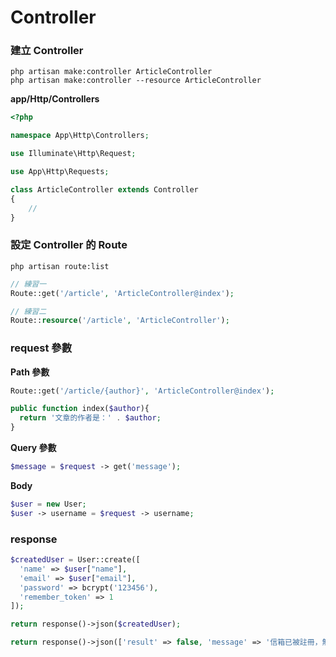 # Controller

### 建立 Controller

```
php artisan make:controller ArticleController
php artisan make:controller --resource ArticleController
```

**app/Http/Controllers**

```php
<?php

namespace App\Http\Controllers;

use Illuminate\Http\Request;

use App\Http\Requests;

class ArticleController extends Controller
{
    //
}
```

### 設定 Controller 的 Route

```
php artisan route:list
```

```php
// 練習一
Route::get('/article', 'ArticleController@index');

// 練習二
Route::resource('/article', 'ArticleController');
```

### request 參數

**Path 參數**

```php
Route::get('/article/{author}', 'ArticleController@index');
```

```php
public function index($author){
  return '文章的作者是：' . $author;
}
```

**Query 參數**

```php
$message = $request -> get('message');
```

**Body**

```php
$user = new User;
$user -> username = $request -> username;
```

### response

```php
$createdUser = User::create([
  'name' => $user["name"], 
  'email' => $user["email"],
  'password' => bcrypt('123456'),
  'remember_token' => 1
]);

return response()->json($createdUser);
```

```php
return response()->json(['result' => false, 'message' => '信箱已被註冊，無法使用']);
```